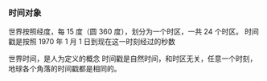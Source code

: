 ### 时间对象

世界按照经度，每 15 度（圆 360 度），划分为一个时区，一共 24 个时区。
时间戳是按照 1970 年 1 月 1 日到现在这一时刻经过的秒数

世界时间，是人为定义的概念
时间戳是自然时间，和时区无关，任意一个时刻，地球各个角落的时间戳都是相同的。

